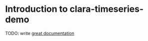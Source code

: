 # Introduction to clara-timeseries-demo

TODO: write [great documentation](http://jacobian.org/writing/what-to-write/)
